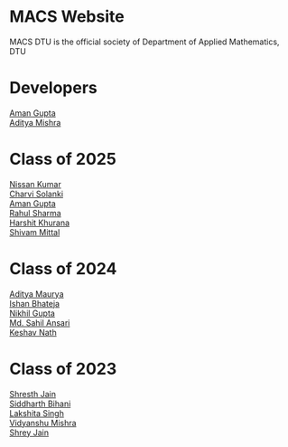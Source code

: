 # MACS Website
MACS DTU is the official society of Department of Applied Mathematics, DTU

# Developers
[Aman Gupta](https://www.linkedin.com/in/ag0604/)\
[Aditya Mishra](https://www.linkedin.com/in/aditya-m-33119a233/)

# Class of 2025
[Nissan Kumar](https://www.linkedin.com/in/nissan-kumar-554a7a224/)\
[Charvi Solanki](https://www.linkedin.com/in/charvi-solanki-99b90b256/)\
[Aman Gupta](https://www.linkedin.com/in/ag0604/)\
[Rahul Sharma](https://www.linkedin.com/in/rahul-sharma-9058a5228/)\
[Harshit Khurana](https://www.linkedin.com/in/harshit-khurana-465979145/)\
[Shivam Mittal](https://www.linkedin.com/in/shivam-mittal-559752225/)

# Class of 2024
[Aditya Maurya](https://www.linkedin.com/in/aditya-maurya0702/)\
[Ishan Bhateja](https://www.linkedin.com/in/ishan-bhateja/)\
[Nikhil Gupta](https://www.linkedin.com/in/nikhil-gupta-2601/)\
[Md. Sahil Ansari](https://www.linkedin.com/in/inquisitivesahil/)\
[Keshav Nath](https://www.linkedin.com/in/keshav-nath/)

# Class of 2023
[Shresth Jain](https://www.linkedin.com/in/shresth-jain-2000/)\
[Siddharth Bihani](https://www.linkedin.com/in/siddharth-bihani/)\
[Lakshita Singh](https://www.linkedin.com/in/lakshita-singh-8ba6451aa/)\
[Vidyanshu Mishra](https://www.linkedin.com/in/vidyanshumishra1729/)\
[Shrey Jain](https://www.linkedin.com/in/shrey-singh-68731b197/)
